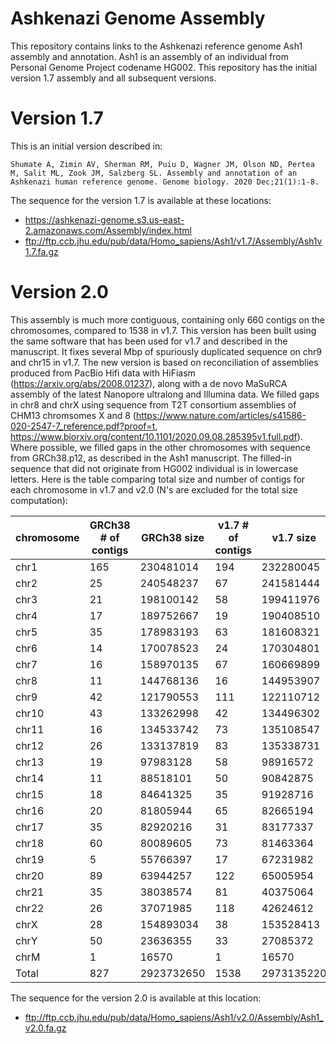 # Ashkenazi Genome Assembly
This repository contains links to the Ashkenazi reference genome Ash1 assembly and annotation.  Ash1 is an assembly of an individual from Personal Genome Project codename HG002.
This repository has the initial version 1.7 assembly and all subsequent versions.

# Version 1.7
This is an initial version described in:

`Shumate A, Zimin AV, Sherman RM, Puiu D, Wagner JM, Olson ND, Pertea M, Salit ML, Zook JM, Salzberg SL. Assembly and annotation of an Ashkenazi human reference genome. Genome biology. 2020 Dec;21(1):1-8.`

The sequence for the version 1.7 is available at these locations:

* https://ashkenazi-genome.s3.us-east-2.amazonaws.com/Assembly/index.html
* ftp://ftp.ccb.jhu.edu/pub/data/Homo_sapiens/Ash1/v1.7/Assembly/Ash1v1.7.fa.gz

# Version 2.0
This assembly is much more contiguous, containing only 660 contigs on the chromosomes, compared to 1538 in v1.7. This version has been built using the same software that has been used for v1.7 and described in the manuscript. It fixes several Mbp of spuriously duplicated sequence on chr9 and chr15 in v1.7.  The new version is based on reconciliation of assemblies produced from PacBio Hifi data with HiFiasm (https://arxiv.org/abs/2008.01237), along with a de novo MaSuRCA assembly of the latest Nanopore ultralong and Illumina data.  We filled gaps in chr8 and chrX using sequence from T2T consortium assemblies of CHM13 chromsomes X and 8 (https://www.nature.com/articles/s41586-020-2547-7_reference.pdf?proof=t, https://www.biorxiv.org/content/10.1101/2020.09.08.285395v1.full.pdf). Where possible, we filled gaps in the other chromosomes with sequence from GRCh38.p12, as described in the Ash1 manuscript.  The filled-in sequence that did not originate from HG002 individual is in lowercase letters. Here is the table comparing total size and number of contigs for each chromosome in v1.7 and v2.0 (N's are excluded for the total size computation):

|chromosome|GRCh38 # of contigs|GRCh38 size|v1.7 # of contigs|v1.7 size|v2.0 # of contigs|v2.0 size|
|----|----|----|----|----|----|----|
|chr1|165|230481014|194|232280045|43|232941810|
|chr2|25|240548237|67|241581444|28|241088594|
|chr3|21|198100142|58|199411976|22|198455190|
|chr4|17|189752667|19|190408510|32|190204789|
|chr5|35|178983193|63|181608321|28|180895704|
|chr6|14|170078523|24|170304801|20|171372493|
|chr7|16|158970135|67|160669899|43|160515359|
|chr8|11|144768136|16|144953907|1|146254838|
|chr9|42|121790553|111|122110712|51|123538660|
|chr10|43|133262998|42|134496302|12|133833314|
|chr11|16|134533742|73|135108547|17|136232750|
|chr12|26|133137819|83|135338731|17|133697965|
|chr13|19|97983128|58|98916572|18|98729624|
|chr14|11|88518101|50|90842875|12|93076130|
|chr15|18|84641325|35|91928716|41|86713045|
|chr16|20|81805944|65|82665194|42|85756159|
|chr17|35|82920216|31|83177337|27|84436288|
|chr18|60|80089605|73|81463364|51|80379216|
|chr19|5|55766397|17|67231982|12|57878605|
|chr20|89|63944257|122|65005954|60|64533361|
|chr21|35|38038574|81|40375064|45|39752918|
|chr22|26|37071985|118|42624612|10|37016933|
|chrX|28|154893034|38|153528413|1|154267970|
|chrY|50|23636355|33|27085372|27|27625515|
|chrM|1|16570|1|16570|1|16570|
|Total|827|2923732650|1538|2973135220|660|2959213800| 

The sequence for the version 2.0 is available at this location:

* ftp://ftp.ccb.jhu.edu/pub/data/Homo_sapiens/Ash1/v2.0/Assembly/Ash1_v2.0.fa.gz


